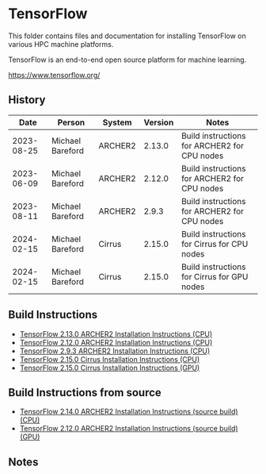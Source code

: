 TensorFlow
==========

This folder contains files and documentation for installing TensorFlow on various HPC machine platforms.

TensorFlow is an end-to-end open source platform for machine learning.

https://www.tensorflow.org/

History
-------

Date | Person | System | Version | Notes
---- | -------|--------|---------|------
2023-08-25 | Michael Bareford | ARCHER2 | 2.13.0 | Build instructions for ARCHER2 for CPU nodes
2023-06-09 | Michael Bareford | ARCHER2 | 2.12.0 | Build instructions for ARCHER2 for CPU nodes
2023-08-11 | Michael Bareford | ARCHER2 | 2.9.3 | Build instructions for ARCHER2 for CPU nodes
2024-02-15 | Michael Bareford | Cirrus | 2.15.0 | Build instructions for Cirrus for CPU nodes
2024-02-15 | Michael Bareford | Cirrus | 2.15.0 | Build instructions for Cirrus for GPU nodes

Build Instructions
------------------

* [TensorFlow 2.13.0 ARCHER2 Installation Instructions (CPU)](build_tensorflow_2.13.0_archer2_cpu.md)
* [TensorFlow 2.12.0 ARCHER2 Installation Instructions (CPU)](build_tensorflow_2.12.0_archer2_cpu.md)
* [TensorFlow 2.9.3 ARCHER2 Installation Instructions (CPU)](build_tensorflow_2.9.3_archer2_cpu.md)
* [TensorFlow 2.15.0 Cirrus Installation Instructions (CPU)](build_tensorflow_2.15.0_cirrus_cpu.md)
* [TensorFlow 2.15.0 Cirrus Installation Instructions (GPU)](build_tensorflow_2.15.0_cirrus_gpu.md)

Build Instructions from source
------------------------------

* [TensorFlow 2.14.0 ARCHER2 Installation Instructions (source build) (CPU)](build_tensorflow_2.14.0_from_source_archer2_cpu.md)
* [TensorFlow 2.12.0 ARCHER2 Installation Instructions (source build) (GPU)](build_tensorflow_2.12.0_from_source_archer2_gpu.md)

Notes
-----
